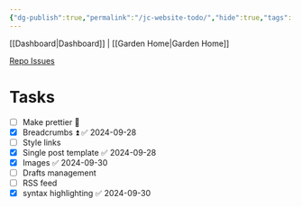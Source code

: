 ```yaml
---
{"dg-publish":true,"permalink":"/jc-website-todo/","hide":true,"tags":["home","tech"],"noteIcon":"","created":"2024-09-25T17:03:46.391-07:00","updated":"2024-10-03T11:23:26.230-07:00"}
---
```


[[Dashboard\|Dashboard]] | [[Garden Home\|Garden Home]] 

[Repo Issues](https://github.com/Herm71/jc-eleventy/issues)
# Tasks
- [ ] Make prettier 🔼 
- [x] Breadcrumbs ⏫ ✅ 2024-09-28
- [ ] Style links
- [x] Single post template ✅ 2024-09-28
- [x] Images ✅ 2024-09-30
- [ ] Drafts management
- [ ] RSS feed
- [x] syntax highlighting ✅ 2024-09-30